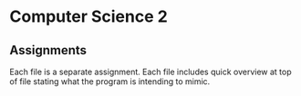 # Computer Science 2

## Assignments
Each file is a separate assignment. Each file includes quick overview at top of file stating what the program is intending to mimic.
